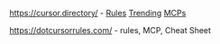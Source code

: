 https://cursor.directory/ - 
[Rules](https://cursor.directory/rules)
[Trending](https://cursor.directory/board)
[MCPs](https://cursor.directory/mcp)

https://dotcursorrules.com/ - rules, MCP, Cheat Sheet